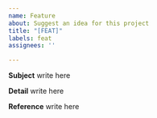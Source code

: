 ```yaml
---
name: Feature
about: Suggest an idea for this project
title: "[FEAT]"
labels: feat
assignees: ''

---
```


**Subject**
write here

**Detail**
write here

**Reference**
write here
